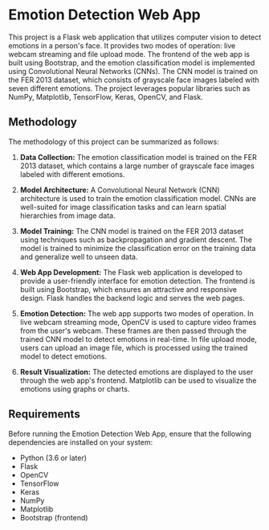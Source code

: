 # Emotion Detection Web App

This project is a Flask web application that utilizes computer vision to detect emotions in a person's face. It provides two modes of operation: live webcam streaming and file upload mode. The frontend of the web app is built using Bootstrap, and the emotion classification model is implemented using Convolutional Neural Networks (CNNs). The CNN model is trained on the FER 2013 dataset, which consists of grayscale face images labeled with seven different emotions. The project leverages popular libraries such as NumPy, Matplotlib, TensorFlow, Keras, OpenCV, and Flask.



## Methodology

The methodology of this project can be summarized as follows:

1. **Data Collection:** The emotion classification model is trained on the FER 2013 dataset, which contains a large number of grayscale face images labeled with different emotions.

2. **Model Architecture:** A Convolutional Neural Network (CNN) architecture is used to train the emotion classification model. CNNs are well-suited for image classification tasks and can learn spatial hierarchies from image data.

3. **Model Training:** The CNN model is trained on the FER 2013 dataset using techniques such as backpropagation and gradient descent. The model is trained to minimize the classification error on the training data and generalize well to unseen data.

4. **Web App Development:** The Flask web application is developed to provide a user-friendly interface for emotion detection. The frontend is built using Bootstrap, which ensures an attractive and responsive design. Flask handles the backend logic and serves the web pages.

5. **Emotion Detection:** The web app supports two modes of operation. In live webcam streaming mode, OpenCV is used to capture video frames from the user's webcam. These frames are then passed through the trained CNN model to detect emotions in real-time. In file upload mode, users can upload an image file, which is processed using the trained model to detect emotions.

6. **Result Visualization:** The detected emotions are displayed to the user through the web app's frontend. Matplotlib can be used to visualize the emotions using graphs or charts.

## Requirements

Before running the Emotion Detection Web App, ensure that the following dependencies are installed on your system:

- Python (3.6 or later)
- Flask
- OpenCV
- TensorFlow
- Keras
- NumPy
- Matplotlib
- Bootstrap (frontend)


